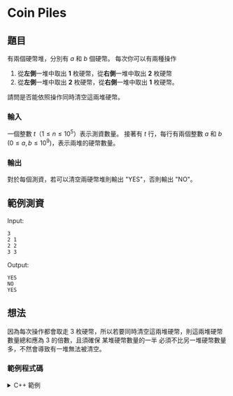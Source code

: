 Coin Piles
===


題目
---

有兩個硬幣堆，分別有 $a$ 和 $b$ 個硬幣。
每次你可以有兩種操作

1. 從**左側**一堆中取出 **1** 枚硬幣，從**右側**一堆中取出 **2** 枚硬幣
2. 從**左側**一堆中取出 **2** 枚硬幣，從**右側**一堆中取出 **1** 枚硬幣。

請問是否能依照操作同時清空這兩堆硬幣。

### 輸入
一個整數 $t$（$1 \le n \le 10^5$）表示測資數量。
接著有 $t$ 行，每行有兩個整數 $a$ 和 $b$ ($0 \le a, b \le 10^9$)，表示兩堆的硬幣數量。

### 輸出
對於每個測資，若可以清空兩硬幣堆則輸出 "YES"，否則輸出 "NO"。

範例測資
---

Input:
```
3
2 1
2 2
3 3
```
Output:
```
YES
NO
YES
```

想法
---

因為每次操作都會取走 3 枚硬幣，所以若要同時清空這兩堆硬幣，則這兩堆硬幣數量總和應為 3 的倍數，且須確保 某堆硬幣數量的一半 必須不比另一堆硬幣數量多，不然會導致有一堆無法被清空。

### 範例程式碼
<details>
<summary>C++ 範例</summary>
```cpp
#include <bits/stdc++.h>
using namespace std;
int main(){
    int a, b, t; cin >> t;
    while(t--){
        cin >> a >> b;
        if((a + b) % 3 != 0 || (a / 2) > b || (b / 2) > a){
            cout << "NO" << endl;
        }
        else {
            cout << "YES" << endl;
        }
    }
}
```
</summary>